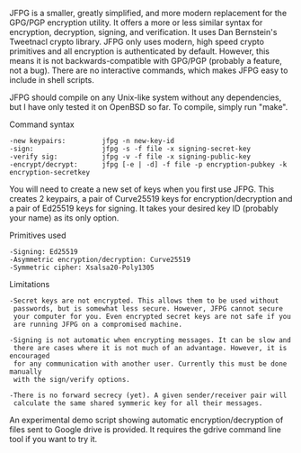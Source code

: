 JFPG is a smaller, greatly simplified, and more modern replacement
for the GPG/PGP encryption utility. It offers
a more or less similar  syntax for encryption,
decryption, signing, and verification. It uses
Dan Bernstein's Tweetnacl crypto library. JFPG
only uses  modern, high speed crypto primitives 
and all encryption is authenticated by default. 
However, this means it is not backwards-compatible
with GPG/PGP (probably a feature, not a bug). 
There are no interactive commands, which makes
JFPG easy to include in shell scripts.

JFPG should compile on any Unix-like system without any
dependencies, but I have only tested it on OpenBSD so far.
To compile, simply run "make".

Command syntax

	-new keypairs:         jfpg -n new-key-id
	-sign:                 jfpg -s -f file -x signing-secret-key
	-verify sig:   	       jfpg -v -f file -x signing-public-key
	-encrypt/decrypt:      jfpg [-e | -d] -f file -p encryption-pubkey -k encryption-secretkey 


You will need to create a new set of keys when you first use JFPG. 
This creates 2 keypairs, a pair of Curve25519 keys for encryption/decryption
and a pair of Ed25519 keys for signing. It takes your desired key ID
 (probably your name) as its only option.

Primitives used

	-Signing: Ed25519
	-Asymmetric encryption/decryption: Curve25519
	-Symmetric cipher: Xsalsa20-Poly1305

Limitations

	-Secret keys are not encrypted. This allows them to be used without
	 passwords, but is somewhat less secure. However, JFPG cannot secure
	 your computer for you. Even encrypted secret keys are not safe if you
	 are running JFPG on a compromised machine.

	-Signing is not automatic when encrypting messages. It can be slow and
	 there are cases where it is not much of an advantage. However, it is encouraged
	 for any communication with another user. Currently this must be done manually 
	 with the sign/verify options.

	-There is no forward secrecy (yet). A given sender/receiver pair will
	 calculate the same shared symmeric key for all their messages. 

An experimental demo script showing automatic encryption/decryption of files sent to Google drive is provided.
It requires the gdrive command line tool if you want to try it. 
